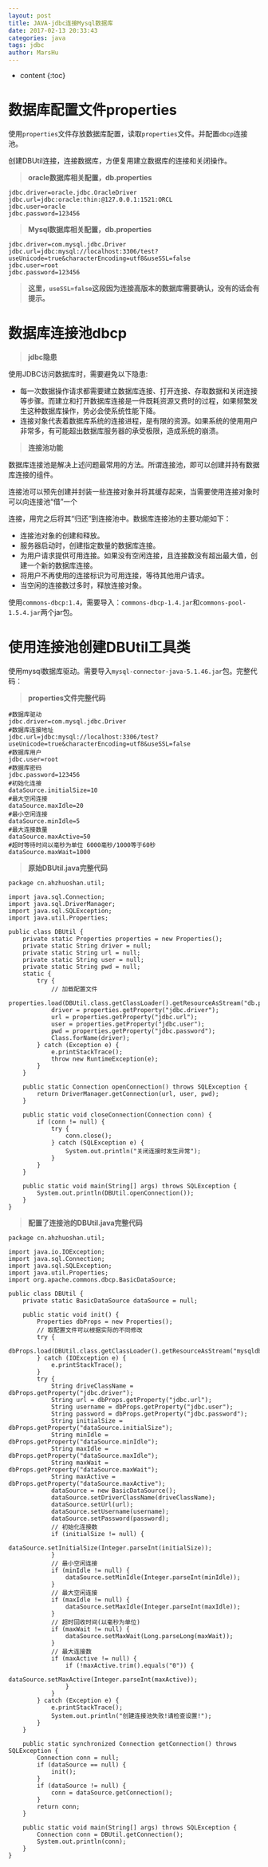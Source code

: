 ```yaml
---
layout: post
title: JAVA-jdbc连接Mysql数据库
date: 2017-02-13 20:33:43
categories: java
tags: jdbc
author: MarsHu
---
```


* content
{:toc}

# 数据库配置文件properties #
使用`properties`文件存放数据库配置，读取`properties`文件。并配置`dbcp`连接池。

创建DBUtil连接，连接数据库，方便复用建立数据库的连接和关闭操作。

> **oracle数据库相关配置，db.properties**

	jdbc.driver=oracle.jdbc.OracleDriver
	jdbc.url=jdbc:oracle:thin:@127.0.0.1:1521:ORCL
	jdbc.user=oracle
	jdbc.password=123456

> **Mysql数据库相关配置，db.properties**

	jdbc.driver=com.mysql.jdbc.Driver
	jdbc.url=jdbc:mysql://localhost:3306/test?useUnicode=true&characterEncoding=utf8&useSSL=false
	jdbc.user=root
	jdbc.password=123456


> **这里，`useSSL=false`这段因为连接高版本的数据库需要确认，没有的话会有提示。**


# 数据库连接池dbcp #
> **jdbc隐患**

使用JDBC访问数据库时，需要避免以下隐患:

 - 每一次数据操作请求都需要建立数据库连接、打开连接、存取数据和关闭连接等步骤。而建立和打开数据库连接是一件既耗资源又费时的过程，如果频繁发生这种数据库操作，势必会使系统性能下降。
 - 连接对象代表着数据库系统的连接进程，是有限的资源。如果系统的使用用户非常多，有可能超出数据库服务器的承受极限，造成系统的崩溃。

> **连接池功能**

数据库连接池是解决上述问题最常用的方法。所谓连接池，即可以创建并持有数据库连接的组件。

连接池可以预先创建并封装一些连接对象并将其缓存起来，当需要使用连接对象时可以向连接池“借”一个

连接，用完之后将其“归还”到连接池中。数据库连接池的主要功能如下：

 - 连接池对象的创建和释放。
 - 服务器启动时，创建指定数量的数据库连接。
 - 为用户请求提供可用连接。如果没有空闲连接，且连接数没有超出最大值，创建一个新的数据库连接。
 - 将用户不再使用的连接标识为可用连接，等待其他用户请求。
 - 当空闲的连接数过多时，释放连接对象。

使用`commons-dbcp:1.4`，需要导入：`commons-dbcp-1.4.jar`和`commons-pool-1.5.4.jar`两个jar包。


# 使用连接池创建DBUtil工具类 #
使用mysql数据库驱动。需要导入`mysql-connector-java-5.1.46.jar`包。完整代码：

> **properties文件完整代码**

	#数据库驱动
	jdbc.driver=com.mysql.jdbc.Driver
	#数据库连接地址
	jdbc.url=jdbc:mysql://localhost:3306/test?useUnicode=true&characterEncoding=utf8&useSSL=false
	#数据库用户
	jdbc.user=root
	#数据库密码
	jdbc.password=123456
	#初始化连接
	dataSource.initialSize=10
	#最大空闲连接
	dataSource.maxIdle=20
	#最小空闲连接
	dataSource.minIdle=5
	#最大连接数量 
	dataSource.maxActive=50
	#超时等待时间以毫秒为单位 6000毫秒/1000等于60秒
	dataSource.maxWait=1000

> **原始DBUtil.java完整代码**

	package cn.ahzhuoshan.util;

	import java.sql.Connection;
	import java.sql.DriverManager;
	import java.sql.SQLException;
	import java.util.Properties;

	public class DBUtil {
		private static Properties properties = new Properties();
		private static String driver = null;
		private static String url = null;
		private static String user = null;
		private static String pwd = null;
		static {
			try {
				// 加载配置文件
				properties.load(DBUtil.class.getClassLoader().getResourceAsStream("db.properties"));
				driver = properties.getProperty("jdbc.driver");
				url = properties.getProperty("jdbc.url");
				user = properties.getProperty("jdbc.user");
				pwd = properties.getProperty("jdbc.password");
				Class.forName(driver);
			} catch (Exception e) {
				e.printStackTrace();
				throw new RuntimeException(e);
			}
		}

		public static Connection openConnection() throws SQLException {
			return DriverManager.getConnection(url, user, pwd);
		}

		public static void closeConnection(Connection conn) {
			if (conn != null) {
				try {
					conn.close();
				} catch (SQLException e) {
					System.out.println("关闭连接时发生异常");
				}
			}
		}
	
		public static void main(String[] args) throws SQLException {
			System.out.println(DBUtil.openConnection());
		}
	}

> **配置了连接池的DBUtil.java完整代码**

	package cn.ahzhuoshan.util;

	import java.io.IOException;
	import java.sql.Connection;
	import java.sql.SQLException;
	import java.util.Properties;
	import org.apache.commons.dbcp.BasicDataSource;

	public class DBUtil {
		private static BasicDataSource dataSource = null;

		public static void init() {
			Properties dbProps = new Properties();
			// 取配置文件可以根据实际的不同修改
			try {
				dbProps.load(DBUtil.class.getClassLoader().getResourceAsStream("mysqldb.properties"));
			} catch (IOException e) {
				e.printStackTrace();
			}
			try {
				String driveClassName = dbProps.getProperty("jdbc.driver");
				String url = dbProps.getProperty("jdbc.url");
				String username = dbProps.getProperty("jdbc.user");
				String password = dbProps.getProperty("jdbc.password");
				String initialSize = dbProps.getProperty("dataSource.initialSize");
				String minIdle = dbProps.getProperty("dataSource.minIdle");
				String maxIdle = dbProps.getProperty("dataSource.maxIdle");
				String maxWait = dbProps.getProperty("dataSource.maxWait");
				String maxActive = dbProps.getProperty("dataSource.maxActive");
				dataSource = new BasicDataSource();
				dataSource.setDriverClassName(driveClassName);
				dataSource.setUrl(url);
				dataSource.setUsername(username);
				dataSource.setPassword(password);
				// 初始化连接数
				if (initialSize != null) {
					dataSource.setInitialSize(Integer.parseInt(initialSize));
				}
				// 最小空闲连接
				if (minIdle != null) {
					dataSource.setMinIdle(Integer.parseInt(minIdle));
				}
				// 最大空闲连接
				if (maxIdle != null) {
					dataSource.setMaxIdle(Integer.parseInt(maxIdle));
				}
				// 超时回收时间(以毫秒为单位)
				if (maxWait != null) {
					dataSource.setMaxWait(Long.parseLong(maxWait));
				}
				// 最大连接数
				if (maxActive != null) {
					if (!maxActive.trim().equals("0")) {
						dataSource.setMaxActive(Integer.parseInt(maxActive));
					}
				}
			} catch (Exception e) {
				e.printStackTrace();
				System.out.println("创建连接池失败!请检查设置!");
			}
		}

		public static synchronized Connection getConnection() throws SQLException {
			Connection conn = null;
			if (dataSource == null) {
				init();
			}
			if (dataSource != null) {
				conn = dataSource.getConnection();
			}
			return conn;
		}

		public static void main(String[] args) throws SQLException {
			Connection conn = DBUtil.getConnection();
			System.out.println(conn);
		}
	}